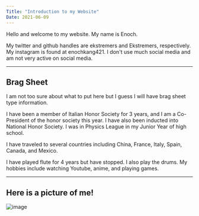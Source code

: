 ```yaml
---
Title: "Introduction to my Website"
Date: 2021-06-09
---
```

Hello and welcome to my website. My name is Enoch.

My twitter and github handles are ekstremers and Ekstremers, respectively. My instagram is found at enochkang421.
I don't use much social media and am not very active on social media.

---
Brag Sheet
---
I am not too sure about what to put here but I guess I will have brag sheet type information.

I have been a member of Italian Honor Society for 3 years, and I am a Co-President of the honor society this year.
I have also been inducted into National Honor Society. I was in Physics League in my Junior Year of high school.

I have traveled to several countries including China, France, Italy, Spain, Canada, and Mexico.

I have played flute for 4 years but have stopped. I also play the drums. My hobbies include watching Youtube, anime, and playing games.


---
Here is a picture of me!
---


![image](https://user-images.githubusercontent.com/85653701/121447310-6b0ea800-c963-11eb-91ba-9063658afc74.png)

